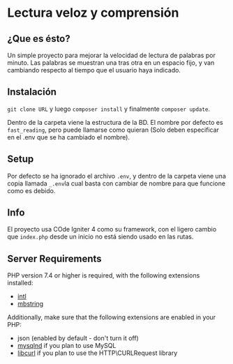 # Lectura veloz y comprensión

## ¿Que es ésto?

Un simple proyecto para mejorar la velocidad de lectura de palabras por minuto.
Las palabras se muestran una tras otra en un espacio fijo, y van cambiando respecto al tiempo que el usuario haya indicado.

## Instalación

`git clone URL` y luego `composer install` y finalmente `composer update`.

Dentro de la carpeta viene la estructura de la BD.
El nombre por defecto es `fast_reading`, pero puede llamarse como quieran (Solo deben especificar en el .env que se ha cambiado el nombre).

## Setup

Por defecto se ha ignorado el archivo `.env`, y dentro de la carpeta viene una copia llamada `_.env`la cual basta con cambiar de nombre para que funcione como es debido.

## Info

El proyecto usa COde Igniter 4 como su framework, con el ligero cambio que `index.php` desde un inicio no está siendo usado en las rutas.

## Server Requirements

PHP version 7.4 or higher is required, with the following extensions installed:

- [intl](http://php.net/manual/en/intl.requirements.php)
- [mbstring](http://php.net/manual/en/mbstring.installation.php)

Additionally, make sure that the following extensions are enabled in your PHP:

- json (enabled by default - don't turn it off)
- [mysqlnd](http://php.net/manual/en/mysqlnd.install.php) if you plan to use MySQL
- [libcurl](http://php.net/manual/en/curl.requirements.php) if you plan to use the HTTP\CURLRequest library

